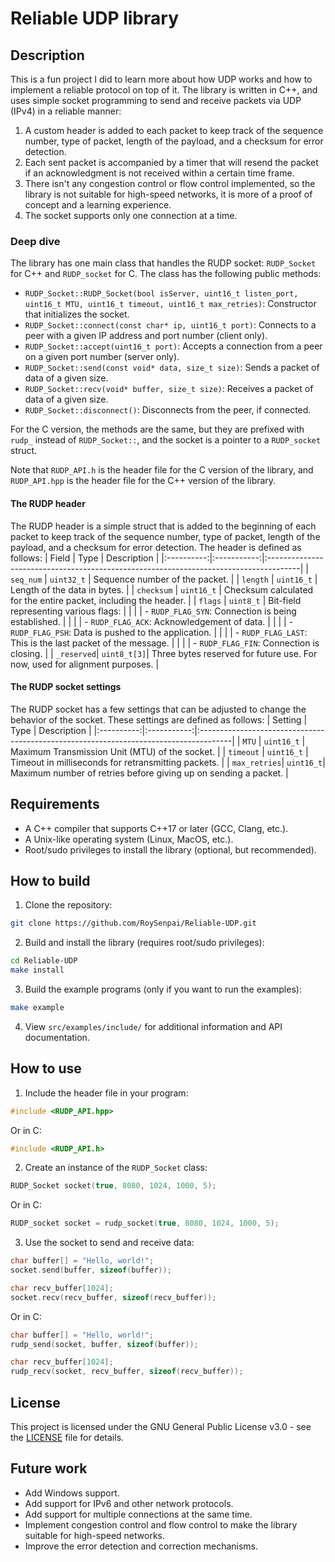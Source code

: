 # Reliable UDP library

## Description
This is a fun project I did to learn more about how UDP works and how to implement a reliable protocol on top of it. The library is written in C++, and uses simple socket programming to send and receive packets via UDP (IPv4) in a reliable manner:
1. A custom header is added to each packet to keep track of the sequence number, type of packet, length of the payload, and a checksum for error detection.
2. Each sent packet is accompanied by a timer that will resend the packet if an acknowledgment is not received within a certain time frame.
3. There isn't any congestion control or flow control implemented, so the library is not suitable for high-speed networks, it is more of a proof of concept and a learning experience.
4. The socket supports only one connection at a time.

### Deep dive
The library has one main class that handles the RUDP socket: `RUDP_Socket` for C++ and `RUDP_socket` for C. The class has the following public methods:
- `RUDP_Socket::RUDP_Socket(bool isServer, uint16_t listen_port, uint16_t MTU, uint16_t timeout, uint16_t max_retries)`: Constructor that initializes the socket.
- `RUDP_Socket::connect(const char* ip, uint16_t port)`: Connects to a peer with a given IP address and port number (client only).
- `RUDP_Socket::accept(uint16_t port)`: Accepts a connection from a peer on a given port number (server only).
- `RUDP_Socket::send(const void* data, size_t size)`: Sends a packet of data of a given size.
- `RUDP_Socket::recv(void* buffer, size_t size)`: Receives a packet of data of a given size.
- `RUDP_Socket::disconnect()`: Disconnects from the peer, if connected.

For the C version, the methods are the same, but they are prefixed with `rudp_` instead of `RUDP_Socket::`, and the socket is a pointer to a `RUDP_socket` struct.

Note that `RUDP_API.h` is the header file for the C version of the library, and `RUDP_API.hpp` is the header file for the C++ version of the library.


#### The RUDP header
The RUDP header is a simple struct that is added to the beginning of each packet to keep track of the sequence number, type of packet, length of the payload, and a checksum for error detection. The header is defined as follows:
|   Field    |    Type     |                                    Description                                        |
|:----------:|:-----------:|:--------------------------------------------------------------------------------------|
|  `seq_num` |  `uint32_t` | Sequence number of the packet.                                                        |
|  `length`  |  `uint16_t` | Length of the data in bytes.                                                          |
| `checksum` |  `uint16_t` | Checksum calculated for the entire packet, including the header.                      |
|   `flags`  |  `uint8_t`  | Bit-field representing various flags:                                                 |
|            |             | - `RUDP_FLAG_SYN`: Connection is being established.                                   |
|            |             | - `RUDP_FLAG_ACK`: Acknowledgement of data.                                           |
|            |             | - `RUDP_FLAG_PSH`: Data is pushed to the application.                                 |
|            |             | - `RUDP_FLAG_LAST`: This is the last packet of the message.                           |
|            |             | - `RUDP_FLAG_FIN`: Connection is closing.                                             |
| `_reserved`| `uint8_t[3]`| Three bytes reserved for future use. For now, used for alignment purposes.            |


#### The RUDP socket settings
The RUDP socket has a few settings that can be adjusted to change the behavior of the socket. These settings are defined as follows:
|   Setting  |    Type     |                                    Description                                        |
|:----------:|:-----------:|:--------------------------------------------------------------------------------------|
|   `MTU`    |  `uint16_t` | Maximum Transmission Unit (MTU) of the socket.                                         |
| `timeout`  |  `uint16_t` | Timeout in milliseconds for retransmitting packets.                                    |
| `max_retries`| `uint16_t`| Maximum number of retries before giving up on sending a packet.                        |


## Requirements
- A C++ compiler that supports C++17 or later (GCC, Clang, etc.).
- A Unix-like operating system (Linux, MacOS, etc.).
- Root/sudo privileges to install the library (optional, but recommended).

## How to build
1. Clone the repository:
```bash
git clone https://github.com/RoySenpai/Reliable-UDP.git
```

2. Build and install the library (requires root/sudo privileges):
```bash
cd Reliable-UDP
make install
```

3. Build the example programs (only if you want to run the examples):
```bash
make example
```

4. View `src/examples/include/` for additional information and API documentation.


## How to use
1. Include the header file in your program:
```cpp
#include <RUDP_API.hpp>
```

Or in C:
```c
#include <RUDP_API.h>
```

2. Create an instance of the `RUDP_Socket` class:
```cpp
RUDP_Socket socket(true, 8080, 1024, 1000, 5);
```

Or in C:
```c
RUDP_socket socket = rudp_socket(true, 8080, 1024, 1000, 5);
```

3. Use the socket to send and receive data:
```cpp
char buffer[] = "Hello, world!";
socket.send(buffer, sizeof(buffer));

char recv_buffer[1024];
socket.recv(recv_buffer, sizeof(recv_buffer));
```

Or in C:
```c
char buffer[] = "Hello, world!";
rudp_send(socket, buffer, sizeof(buffer));

char recv_buffer[1024];
rudp_recv(socket, recv_buffer, sizeof(recv_buffer));
```

## License
This project is licensed under the GNU General Public License v3.0 - see the [LICENSE](LICENSE) file for details.

## Future work
- Add Windows support.
- Add support for IPv6 and other network protocols.
- Add support for multiple connections at the same time.
- Implement congestion control and flow control to make the library suitable for high-speed networks.
- Improve the error detection and correction mechanisms.